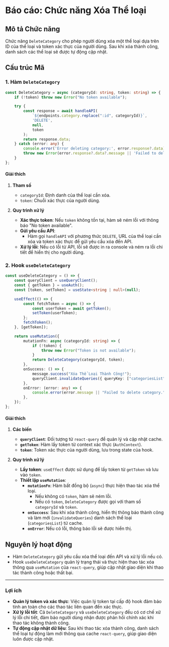 

# Báo cáo: Chức năng Xóa Thể loại

## Mô tả Chức năng
Chức năng `DeleteCategory` cho phép người dùng xóa một thể loại dựa trên ID của thể loại và token xác thực của người dùng. Sau khi xóa thành công, danh sách các thể loại sẽ được tự động cập nhật.

## Cấu trúc Mã

### 1. Hàm `DeleteCategory`

```typescript
const DeleteCategory = async (categoryId: string, token: string) => {
    if (!token) throw new Error("No token available");

    try {
        const response = await handleAPI(
            `${endpoints.category.replace(":id", categoryId)}`,
            'DELETE',
            null,
            token
        );
        return response.data;
    } catch (error: any) {
        console.error('Error deleting category:', error.response?.data);
        throw new Error(error.response?.data?.message || 'Failed to delete category');
    }
};
```

#### Giải thích

1. **Tham số**
   - `categoryId`: Định danh của thể loại cần xóa.
   - `token`: Chuỗi xác thực của người dùng.

2. **Quy trình xử lý**
   - **Xác thực token**: Nếu `token` không tồn tại, hàm sẽ ném lỗi với thông báo "No token available".
   - **Gửi yêu cầu API**:
     - Hàm gọi `handleAPI` với phương thức `DELETE`, URL của thể loại cần xóa và token xác thực để gửi yêu cầu xóa đến API.
   - **Xử lý lỗi**: Nếu có lỗi từ API, lỗi sẽ được in ra console và ném ra lỗi chi tiết để hiển thị cho người dùng.

### 2. Hook `useDeleteCategory`

```typescript
const useDeleteCategory = () => {
    const queryClient = useQueryClient();
    const { getToken } = useAuth();
    const [token, setToken] = useState<string | null>(null);

    useEffect(() => {
        const fetchToken = async () => {
            const userToken = await getToken();
            setToken(userToken);
        };
        fetchToken();
    }, [getToken]);

    return useMutation({
        mutationFn: async (categoryId: string) => {
            if (!token) {
                throw new Error("Token is not available");
            }
            return DeleteCategory(categoryId, token);
        },
        onSuccess: () => {
            message.success("Xóa Thể Loại Thành Công!");
            queryClient.invalidateQueries({ queryKey: ["categoriesList"] });
        },
        onError: (error: any) => {
            console.error(error.message || "Failed to delete category.");
        },
    });
};
```

#### Giải thích

1. **Các biến**
   - **`queryClient`**: Đối tượng từ `react-query` để quản lý và cập nhật cache.
   - **`getToken`**: Hàm lấy token từ context xác thực (`AuthContext`).
   - **`token`**: Token xác thực của người dùng, lưu trong state của hook.

2. **Quy trình xử lý**
   - **Lấy token**: `useEffect` được sử dụng để lấy token từ `getToken` và lưu vào `token`.
   - **Thiết lập `useMutation`**:
     - **`mutationFn`**: Hàm bất đồng bộ (`async`) thực hiện thao tác xóa thể loại.
       - Nếu không có `token`, hàm sẽ ném lỗi.
       - Nếu có `token`, `DeleteCategory` được gọi với tham số `categoryId` và `token`.
     - **`onSuccess`**: Sau khi xóa thành công, hiển thị thông báo thành công và làm mới (`invalidateQueries`) danh sách thể loại (`categoriesList`) từ cache.
     - **`onError`**: Nếu có lỗi, thông báo lỗi sẽ được hiển thị.

## Nguyên lý hoạt động
- Hàm `DeleteCategory` gửi yêu cầu xóa thể loại đến API và xử lý lỗi nếu có.
- Hook `useDeleteCategory` quản lý trạng thái và thực hiện thao tác xóa thông qua `useMutation` của `react-query`, giúp cập nhật giao diện khi thao tác thành công hoặc thất bại.

---

### **Lợi ích**
- **Quản lý token và xác thực**: Việc quản lý token tại cấp độ hook đảm bảo tính an toàn cho các thao tác liên quan đến xác thực.
- **Xử lý lỗi tốt**: Cả `DeleteCategory` và `useDeleteCategory` đều có cơ chế xử lý lỗi chi tiết, đảm bảo người dùng nhận được phản hồi chính xác khi thao tác không thành công.
- **Tự động cập nhật dữ liệu**: Sau khi thao tác xóa thành công, danh sách thể loại tự động làm mới thông qua cache `react-query`, giúp giao diện luôn được cập nhật.

